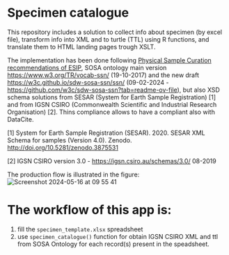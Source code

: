 # Specimen catalogue
This repository includes a solution to collect info about specimen (by excel file), transform info into XML and to turtle (TTL) using R functions, and translate them to HTML landing pages trough XSLT.

The implementation has been done following [Physical Sample Curation recommendations of ESIP](https://wiki.esipfed.org/Physical_Sample_Curation), SOSA ontology main version https://www.w3.org/TR/vocab-ssn/ (19-10-2017) and the new draft https://w3c.github.io/sdw-sosa-ssn/ssn/ (09-02-2024 - https://github.com/w3c/sdw-sosa-ssn?tab=readme-ov-file), but also XSD schema solutions from SESAR (System for Earth Sample Registration) [1] and from IGSN CSIRO (Commonwealth Scientific and Industrial Research Organisation) [2].
Thins compliance allows to have a compliant also with DataCite.

[1] System for Earth Sample Registration (SESAR). 2020. SESAR XML Schema for samples (Version 4.0). Zenodo. http://doi.org/10.5281/zenodo.3875531

[2] IGSN CSIRO version 3.0 - https://igsn.csiro.au/schemas/3.0/ 08-2019

The production flow is illustrated in the figure:
![Screenshot 2024-05-16 at 09 55 41](https://github.com/oggioniale/specimen_catalogue/assets/1393893/5dde60fb-021b-4cde-80b3-fa8e6bbb8af9)


# The workflow of this app is:
1. fill the `specimen_template.xlsx` spreadsheet
2. use `specimen_catalogue()` function for obtain IGSN CSIRO XML and ttl from SOSA Ontology for each record(s) present in the speadsheet.
